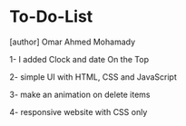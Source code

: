 # To-Do-List

[author] Omar Ahmed Mohamady

1- I added Clock and date On the Top

2- simple UI with HTML, CSS and JavaScript

3- make an animation on delete items

4- responsive website with CSS only
